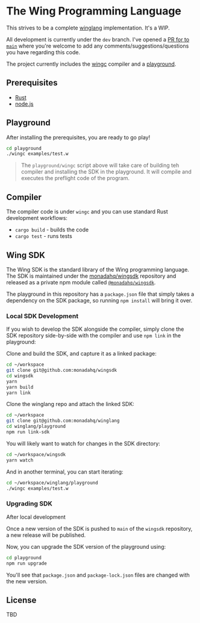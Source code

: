 # The Wing Programming Language

This strives to be a complete [winglang](https://github.com/monadahq/rfcs/pull/4) implementation. It's a WIP.

All development is currently under the `dev` branch. I've opened a [PR for to `main`](https://github.com/monadahq/winglang/pull/1) where you're welcome to add any comments/suggestions/questions you have regarding this code.

The project currently includes the [wingc](./wingc) compiler and a [playground](./playground/).

## Prerequisites

* [Rust](https://rustup.rs/)
* [node.js](https://nodejs.org)

## Playground

After installing the prerequisites, you are ready to go play!

```sh
cd playground
./wingc examples/test.w
```

> The `playground/wingc` script above will take care of building teh compiler and installing the SDK in the playground. It will compile and executes the preflight code of the program.

## Compiler

The compiler code is under `wingc` and you can use standard Rust development workflows:

* `cargo build` - builds the code
* `cargo test` - runs tests

## Wing SDK

The Wing SDK is the standard library of the Wing programming language. The SDK is maintained under the [monadahq/wingsdk](https://github.com/monadahq/wingsdk) repository and released as a private npm module called [`@monadahq/wingsdk`](https://github.com/monadahq/wingsdk/packages/1519521).

The playground in this repository has a `package.json` file that simply takes a dependency on the SDK package, so running `npm install` will bring it over.

### Local SDK Development

If you wish to develop the SDK alongside the compiler, simply clone the SDK repository side-by-side with the compiler and use `npm link` in the playground:

Clone and build the SDK, and capture it as a linked package:

```sh
cd ~/workspace
git clone git@github.com:monadahq/wingsdk
cd wingsdk
yarn
yarn build
yarn link
```

Clone the winglang repo and attach the linked SDK:

```sh
cd ~/workspace
git clone git@github.com:monadahq/winglang
cd winglang/playground
npm run link-sdk
```

You will likely want to watch for changes in the SDK directory:

```sh
cd ~/workspace/wingsdk
yarn watch
```

And in another terminal, you can start iterating:

```sh
cd ~/workspace/winglang/playground
./wingc examples/test.w
```

### Upgrading SDK

After local development

Once a new version of the SDK is pushed to `main` of the `wingsdk` repository, a new release will be published.

Now, you can upgrade the SDK version of the playground using:

```sh
cd playground
npm run upgrade
```

You'll see that `package.json` and `package-lock.json` files are changed with the new version.

## License

TBD